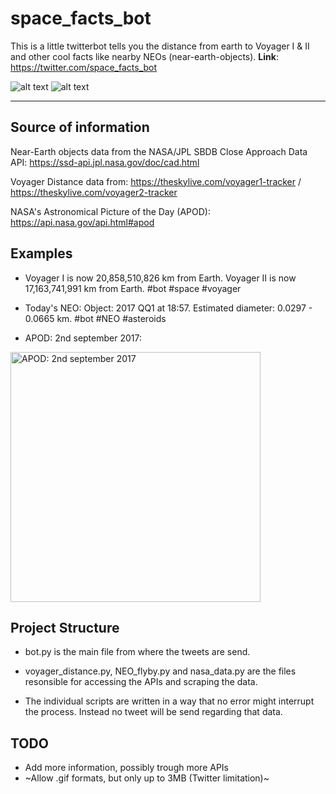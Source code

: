 # space_facts_bot
This is a little twitterbot tells you the distance from earth to Voyager I &amp; II and other cool facts like nearby NEOs (near-earth-objects).
**Link**: https://twitter.com/space_facts_bot

![alt text](https://img.shields.io/badge/status-in%20development-yellow.svg)
![alt text](https://img.shields.io/badge/license-MIT-blue.svg)

--- 

## Source of information
Near-Earth objects data from the NASA/JPL SBDB Close Approach Data API: https://ssd-api.jpl.nasa.gov/doc/cad.html

Voyager Distance data from: https://theskylive.com/voyager1-tracker / https://theskylive.com/voyager2-tracker

NASA's Astronomical Picture of the Day (APOD): https://api.nasa.gov/api.html#apod

## Examples

- Voyager I is now 20,858,510,826 km from Earth. Voyager II is now 17,163,741,991 km from Earth. #bot #space #voyager
- Today's NEO: Object: 2017 QQ1 at 18:57. Estimated diameter: 0.0297 - 0.0665 km. #bot #NEO #asteroids

- APOD: 2nd september 2017: 
<img src="https://apod.nasa.gov/apod/image/1709/voyager_modern_poster.jpg" alt="APOD: 2nd september 2017" height="400"/>


## Project Structure

- bot.py is the main file from where the tweets are send. 

- voyager_distance.py, NEO_flyby.py and nasa_data.py are the files resonsible for accessing the APIs and scraping the data.

- The individual scripts are written in a way that no error might interrupt the process. Instead no tweet will be send regarding that data.

## TODO

- Add more information, possibly trough more APIs
- ~Allow .gif formats, but only up to 3MB (Twitter limitation)~


